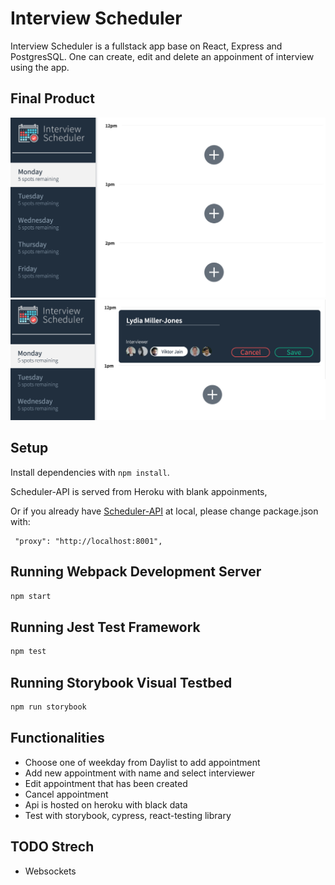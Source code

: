 # Interview Scheduler

Interview Scheduler is a fullstack app base on React, Express and PostgresSQL.
One can create, edit and delete an appoinment of interview using the app.

## Final Product

!["Screenshot of Interview Page"](https://github.com/wangxx1412/scheduler/blob/master/docs/Interview-Scheduler.png?raw=true)
!["Screenshot of Add Appointment"](https://github.com/wangxx1412/scheduler/blob/master/docs/Interview-Scheduler-Add.png?raw=true)

## Setup

Install dependencies with `npm install`.

Scheduler-API is served from Heroku with blank appoinments,

Or if you already have [Scheduler-API](https://wxx-scheduler-api.herokuapp.com/) at local, please change package.json with:

```
 "proxy": "http://localhost:8001",
```

## Running Webpack Development Server

```sh
npm start
```

## Running Jest Test Framework

```sh
npm test
```

## Running Storybook Visual Testbed

```sh
npm run storybook
```

## Functionalities

- Choose one of weekday from Daylist to add appointment
- Add new appointment with name and select interviewer
- Edit appointment that has been created
- Cancel appointment
- Api is hosted on heroku with black data
- Test with storybook, cypress, react-testing library

## TODO Strech

- Websockets

